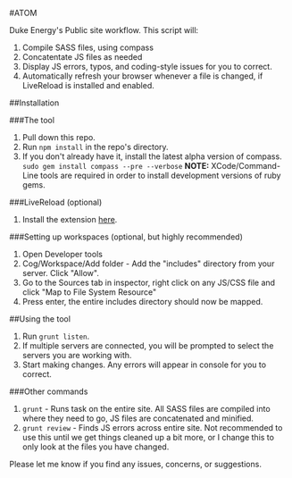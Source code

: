 #ATOM

Duke Energy's Public site workflow. This script will:

1. Compile SASS files, using compass
2. Concatentate JS files as needed
3. Display JS errors, typos, and coding-style issues for you to correct.
4. Automatically refresh your browser whenever a file is changed, if LiveReload is installed and enabled.


##Installation

###The tool
1. Pull down this repo.
2. Run `npm install` in the repo's directory.
3. If you don't already have it, install the latest alpha version of compass. `sudo gem install compass --pre --verbose`
   **NOTE:** XCode/Command-Line tools are required in order to install development versions of ruby gems.

###LiveReload (optional)
1. Install the extension [here](https://chrome.google.com/webstore/detail/livereload/jnihajbhpnppcggbcgedagnkighmdlei?hl=en).

###Setting up workspaces (optional, but highly recommended)
1. Open Developer tools
2. Cog/Workspace/Add folder - Add the "includes" directory from your server. Click "Allow".
3. Go to the Sources tab in inspector, right click on any JS/CSS file and click "Map to File System Resource"
4. Press enter, the entire includes directory should now be mapped.

##Using the tool
1. Run `grunt listen`.
2. If multiple servers are connected, you will be prompted to select the servers you are working with.
3. Start making changes. Any errors will appear in console for you to correct.


###Other commands
1. `grunt` - Runs task on the entire site. All SASS files are compiled into where they need to go, JS files are concatenated and minified.
2. `grunt review` - Finds JS errors across entire site. Not recommended to use this until we get things cleaned up a bit more, or I change this to only look at the files you have changed.


Please let me know if you find any issues, concerns, or suggestions.

